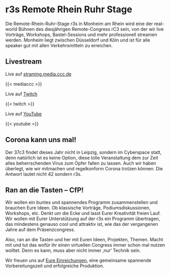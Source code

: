 r3s Remote Rhein Ruhr Stage
===

Die Remote-Rhein-Ruhr-Stage r3s in Monheim am Rhein wird eine der real-world Bühnen des diesjährigen Remote-Congress rC3 sein, von der wir live Vorträge, Workshops, Bastel-Sessions und mehr professionell streamen werden. Monheim liegt zwischen Düsseldorf und Köln und ist für alle speaker gut mit allen Verkehrsmitteln zu erreichen.

## Livestream

Live auf [straming.media.ccc.de](https://streaming.media.ccc.de/rc3/r3s)

{{< mediaccc >}}

Live auf [Twitch](https://www.twitch.tv/remoterheinruhrstage)

{{< twitch >}}

Live auf [YouTube](https://www.youtube.com/channel/UCDK9u9AsGRWO3MOiCFCq4hQ/live)

{{< youtube >}}

## Corona kann uns mal!

Der 37c3 findet dieses Jahr nicht in Leipzig, sondern im Cyberspace statt, denn natürlich ist es keine Option, diese tolle Veranstaltung dem zur Zeit alles beherrschenden Virus zum Opfer fallen zu lassen. Auch wir haben überlegt, wie wir mitmachen und regelkonform Corona trotzen können. Die Antwort lautet nicht 42 sondern r3s.

## Ran an die Tasten – CfP!
Wir wollen ein buntes und spannendes Programm zusammenstellen und brauchen Eure Ideen.
Ob klassische Vorträge, Podiumsdiskussionen, Workshops, etc. Denkt um die Ecke und lasst Eurer Kreativität freien Lauf.
Wir wollen mit Eurer Unterstützung auf der r3s ein Programm übertragen, das mindestens genauso cool und attraktiv ist, wie das der vergangenen Jahre auf dem Präsenzcongress.

Also, ran an die Tasten und her mit Euren Ideen, Projekten, Themen. Macht mit und tut das wofür ihr einen virtuellen Congress immer schon mal nutzen wolltet. Denn es kann, muss aber nicht immer ‚nur‘ Technik sein.

Wir freuen uns auf [Eure Einreichungen](/cfp), eine gemeinsame spannende Vorbereitungszeit und erfolgreiche Produktion.
